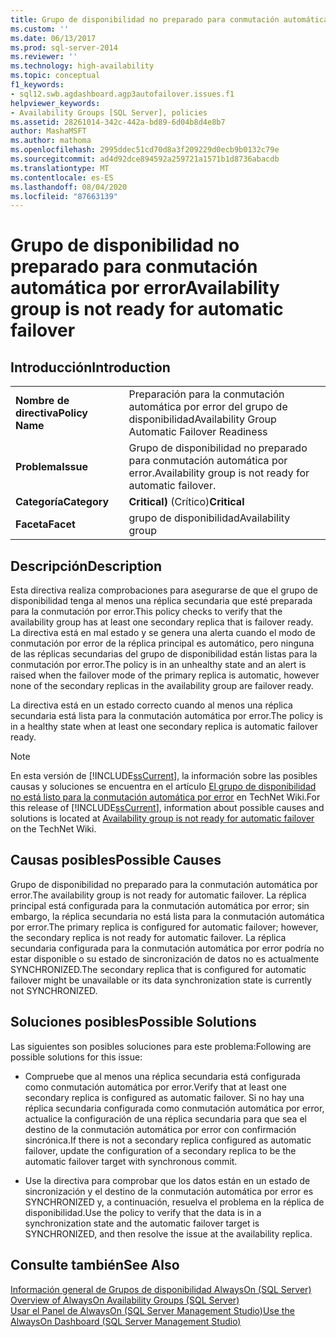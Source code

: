 ```yaml
---
title: Grupo de disponibilidad no preparado para conmutación automática por error | Microsoft Docs
ms.custom: ''
ms.date: 06/13/2017
ms.prod: sql-server-2014
ms.reviewer: ''
ms.technology: high-availability
ms.topic: conceptual
f1_keywords:
- sql12.swb.agdashboard.agp3autofailover.issues.f1
helpviewer_keywords:
- Availability Groups [SQL Server], policies
ms.assetid: 28261014-342c-442a-bd89-6d04b8d4e8b7
author: MashaMSFT
ms.author: mathoma
ms.openlocfilehash: 2995ddec51cd70d8a3f209229d0ecb9b0132c79e
ms.sourcegitcommit: ad4d92dce894592a259721a1571b1d8736abacdb
ms.translationtype: MT
ms.contentlocale: es-ES
ms.lasthandoff: 08/04/2020
ms.locfileid: "87663139"
---
```

# <a name="availability-group-is-not-ready-for-automatic-failover"></a><span data-ttu-id="edf58-102">Grupo de disponibilidad no preparado para conmutación automática por error</span><span class="sxs-lookup"><span data-stu-id="edf58-102">Availability group is not ready for automatic failover</span></span>
    
## <a name="introduction"></a><span data-ttu-id="edf58-103">Introducción</span><span class="sxs-lookup"><span data-stu-id="edf58-103">Introduction</span></span>  
  
|||  
|-|-|  
|<span data-ttu-id="edf58-104">**Nombre de directiva**</span><span class="sxs-lookup"><span data-stu-id="edf58-104">**Policy Name**</span></span>|<span data-ttu-id="edf58-105">Preparación para la conmutación automática por error del grupo de disponibilidad</span><span class="sxs-lookup"><span data-stu-id="edf58-105">Availability Group Automatic Failover Readiness</span></span>|  
|<span data-ttu-id="edf58-106">**Problema**</span><span class="sxs-lookup"><span data-stu-id="edf58-106">**Issue**</span></span>|<span data-ttu-id="edf58-107">Grupo de disponibilidad no preparado para conmutación automática por error.</span><span class="sxs-lookup"><span data-stu-id="edf58-107">Availability group is not ready for automatic failover.</span></span>|  
|<span data-ttu-id="edf58-108">**Categoría**</span><span class="sxs-lookup"><span data-stu-id="edf58-108">**Category**</span></span>|<span data-ttu-id="edf58-109">**Critical)** (Crítico)</span><span class="sxs-lookup"><span data-stu-id="edf58-109">**Critical**</span></span>|  
|<span data-ttu-id="edf58-110">**Faceta**</span><span class="sxs-lookup"><span data-stu-id="edf58-110">**Facet**</span></span>|<span data-ttu-id="edf58-111">grupo de disponibilidad</span><span class="sxs-lookup"><span data-stu-id="edf58-111">Availability group</span></span>|  
  
## <a name="description"></a><span data-ttu-id="edf58-112">Descripción</span><span class="sxs-lookup"><span data-stu-id="edf58-112">Description</span></span>  
 <span data-ttu-id="edf58-113">Esta directiva realiza comprobaciones para asegurarse de que el grupo de disponibilidad tenga al menos una réplica secundaria que esté preparada para la conmutación por error.</span><span class="sxs-lookup"><span data-stu-id="edf58-113">This policy checks to verify that the availability group has at least one secondary replica that is failover ready.</span></span> <span data-ttu-id="edf58-114">La directiva está en mal estado y se genera una alerta cuando el modo de conmutación por error de la réplica principal es automático, pero ninguna de las réplicas secundarias del grupo de disponibilidad están listas para la conmutación por error.</span><span class="sxs-lookup"><span data-stu-id="edf58-114">The policy is in an unhealthy state and an alert is raised when the failover mode of the primary replica is automatic, however none of the secondary replicas in the availability group are failover ready.</span></span>  
  
 <span data-ttu-id="edf58-115">La directiva está en un estado correcto cuando al menos una réplica secundaria está lista para la conmutación automática por error.</span><span class="sxs-lookup"><span data-stu-id="edf58-115">The policy is in a healthy state when at least one secondary replica is automatic failover ready.</span></span>  
  
> [!NOTE]  
>  <span data-ttu-id="edf58-116">En esta versión de [!INCLUDE[ssCurrent](../../../includes/sscurrent-md.md)], la información sobre las posibles causas y soluciones se encuentra en el artículo [El grupo de disponibilidad no está listo para la conmutación automática por error](https://go.microsoft.com/fwlink/p/?LinkId=220851) en TechNet Wiki.</span><span class="sxs-lookup"><span data-stu-id="edf58-116">For this release of [!INCLUDE[ssCurrent](../../../includes/sscurrent-md.md)], information about possible causes and solutions is located at [Availability group is not ready for automatic failover](https://go.microsoft.com/fwlink/p/?LinkId=220851) on the TechNet Wiki.</span></span>  
  
## <a name="possible-causes"></a><span data-ttu-id="edf58-117">Causas posibles</span><span class="sxs-lookup"><span data-stu-id="edf58-117">Possible Causes</span></span>  
 <span data-ttu-id="edf58-118">Grupo de disponibilidad no preparado para la conmutación automática por error.</span><span class="sxs-lookup"><span data-stu-id="edf58-118">The availability group is not ready for automatic failover.</span></span> <span data-ttu-id="edf58-119">La réplica principal está configurada para la conmutación automática por error; sin embargo, la réplica secundaria no está lista para la conmutación automática por error.</span><span class="sxs-lookup"><span data-stu-id="edf58-119">The primary replica is configured for automatic failover; however, the secondary replica is not ready for automatic failover.</span></span> <span data-ttu-id="edf58-120">La réplica secundaria configurada para la conmutación automática por error podría no estar disponible o su estado de sincronización de datos no es actualmente SYNCHRONIZED.</span><span class="sxs-lookup"><span data-stu-id="edf58-120">The secondary replica that is configured for automatic failover might be unavailable or its data synchronization state is currently not SYNCHRONIZED.</span></span>  
  
## <a name="possible-solutions"></a><span data-ttu-id="edf58-121">Soluciones posibles</span><span class="sxs-lookup"><span data-stu-id="edf58-121">Possible Solutions</span></span>  
 <span data-ttu-id="edf58-122">Las siguientes son posibles soluciones para este problema:</span><span class="sxs-lookup"><span data-stu-id="edf58-122">Following are possible solutions for this issue:</span></span>  
  
-   <span data-ttu-id="edf58-123">Compruebe que al menos una réplica secundaria está configurada como conmutación automática por error.</span><span class="sxs-lookup"><span data-stu-id="edf58-123">Verify that at least one secondary replica is configured as automatic failover.</span></span> <span data-ttu-id="edf58-124">Si no hay una réplica secundaria configurada como conmutación automática por error, actualice la configuración de una réplica secundaria para que sea el destino de la conmutación automática por error con confirmación sincrónica.</span><span class="sxs-lookup"><span data-stu-id="edf58-124">If there is not a secondary replica configured as automatic failover, update the configuration of a secondary replica to be the automatic failover target with synchronous commit.</span></span>  
  
-   <span data-ttu-id="edf58-125">Use la directiva para comprobar que los datos están en un estado de sincronización y el destino de la conmutación automática por error es SYNCHRONIZED y, a continuación, resuelva el problema en la réplica de disponibilidad.</span><span class="sxs-lookup"><span data-stu-id="edf58-125">Use the policy to verify that the data is in a synchronization state and the automatic failover target is SYNCHRONIZED, and then resolve the issue at the availability replica.</span></span>  
  
## <a name="see-also"></a><span data-ttu-id="edf58-126">Consulte también</span><span class="sxs-lookup"><span data-stu-id="edf58-126">See Also</span></span>  
 <span data-ttu-id="edf58-127">[Información general de Grupos de disponibilidad AlwaysOn &#40;SQL Server&#41;](overview-of-always-on-availability-groups-sql-server.md) </span><span class="sxs-lookup"><span data-stu-id="edf58-127">[Overview of AlwaysOn Availability Groups &#40;SQL Server&#41;](overview-of-always-on-availability-groups-sql-server.md) </span></span>  
 [<span data-ttu-id="edf58-128">Usar el Panel de AlwaysOn &#40;SQL Server Management Studio&#41;</span><span class="sxs-lookup"><span data-stu-id="edf58-128">Use the AlwaysOn Dashboard &#40;SQL Server Management Studio&#41;</span></span>](use-the-always-on-dashboard-sql-server-management-studio.md)  
  
  
